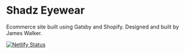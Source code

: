 # Shadz Eyewear

Ecommerce site built using Gatsby and Shopify. Designed and built by James Walker.

[![Netlify Status](https://api.netlify.com/api/v1/badges/361fcae7-8d25-4363-b35a-9b47b8eaa3f1/deploy-status)](https://app.netlify.com/sites/the-shadz/deploys)